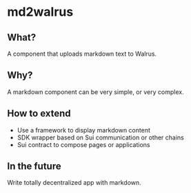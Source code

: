 # md2walrus

## What?

A component that uploads markdown text to Walrus.

## Why?

A markdown component can be very simple, or very complex.

## How to extend

- Use a framework to display markdown content
- SDK wrapper based on Sui communication or other chains
- Sui contract to compose pages or applications


## In the future

Write totally decentralized app with markdown.